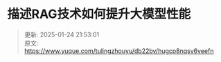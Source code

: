 # 描述RAG技术如何提升大模型性能



> 更新: 2025-01-24 21:53:01  
> 原文: <https://www.yuque.com/tulingzhouyu/db22bv/hugcp8nqsv6veefn>